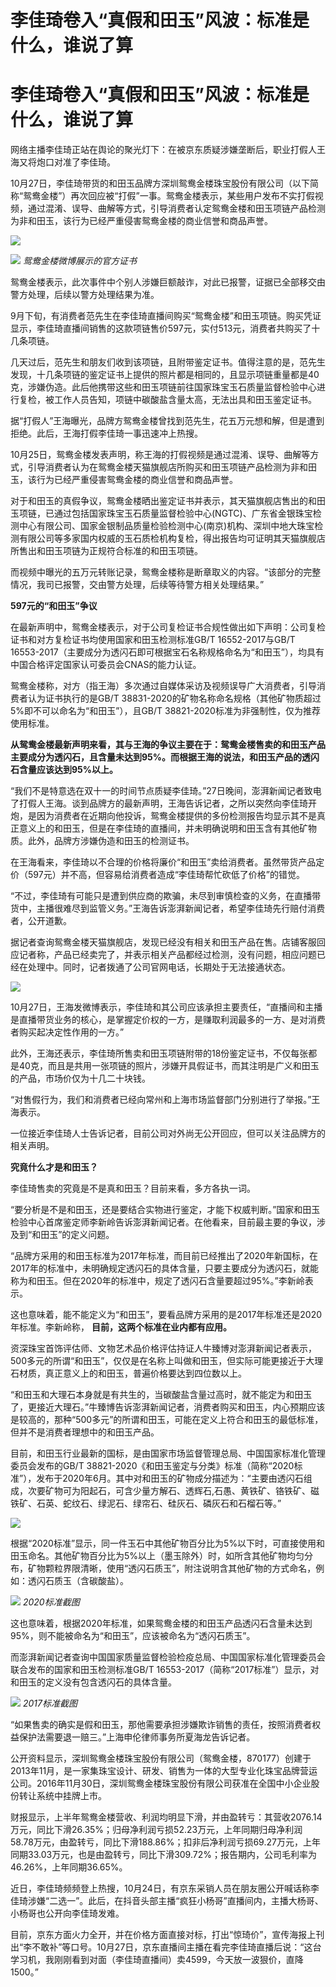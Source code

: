 # 李佳琦卷入“真假和田玉”风波：标准是什么，谁说了算

# 李佳琦卷入“真假和田玉”风波：标准是什么，谁说了算

网络主播李佳琦正站在舆论的聚光灯下：在被京东质疑涉嫌垄断后，职业打假人王海又将炮口对准了李佳琦。

10月27日，李佳琦带货的和田玉品牌方深圳鸳鸯金楼珠宝股份有限公司（以下简称“鸳鸯金楼”）再次回应被“打假”一事。鸳鸯金楼表示，某些用户发布不实打假视频，通过混淆、误导、曲解等方式，引导消费者认定鸳鸯金楼和田玉项链产品检测为非和田玉，该行为已经严重侵害鸳鸯金楼的商业信誉和商品声誉。

![](https://inews.gtimg.com/om_bt/OX4Qj7FhJRDmaC6QKCX66ITC1Z8IIXJxD7IQK2hKAL0bYAA/1000)

![](https://inews.gtimg.com/om_bt/OoHn_kr7qb3q2_KG1TZduQY4S-0wKKgbp0VbSKq0V3hXQAA/1000)
_鸳鸯金楼微博展示的官方证书_

鸳鸯金楼表示，此次事件中个别人涉嫌巨额敲诈，对此已报警，证据已全部移交由警方处理，后续以警方处理结果为准。

9月下旬，有消费者范先生在李佳琦直播间购买“鸳鸯金楼”和田玉项链。购买凭证显示，李佳琦直播间销售的这款项链售价597元，实付513元，消费者共购买了十几条项链。

几天过后，范先生和朋友们收到该项链，且附带鉴定证书。值得注意的是，范先生发现，十几条项链的鉴定证书上提供的照片都是相同的，且显示项链重量都是40克，涉嫌伪造。此后他携带这些和田玉项链前往国家珠宝玉石质量监督检验中心进行复检，被工作人员告知，项链中碳酸盐含量太高，无法出具和田玉鉴定证书。

据“打假人”王海曝光，品牌方鸳鸯金楼曾找到范先生，花五万元想和解，但是遭到拒绝。此后，王海打假李佳琦一事迅速冲上热搜。

10月25日，鸳鸯金楼发表声明，称王海的打假视频是通过混淆、误导、曲解等方式，引导消费者认为在鸳鸯金楼天猫旗舰店所购买和田玉项链产品检测为非和田玉，该行为已经严重侵害鸳鸯金楼的商业信誉和商品声誉。

对于和田玉的真假争议，鸳鸯金楼晒出鉴定证书并表示，其天猫旗舰店售出的和田玉项链，已通过包括国家珠宝玉石质量监督检验中心(NGTC)、广东省金银珠宝检测中心有限公司、国家金银制品质量检验检测中心(南京)机构、深圳中地大珠宝检测有限公司等多家国内权威的玉石质检机构复检，得出报告均可证明其天猫旗舰店所售出和田玉项链为正规符合标准的和田玉项链。

而视频中曝光的五万元转账记录，鸳鸯金楼称是断章取义的内容。“该部分的完整情况，我司已报警，交由警方处理，后续等待警方相关处理结果。”

**597元的“和田玉”争议**

在最新声明中，鸳鸯金楼表示，对于公司复检证书合规性做出如下声明：公司复检证书和对方复检证书均使用国家和田玉检测标准GB/T 16552-2017与GB/T
16553-2017（主要成分为透闪石即可根据宝石名称规格命名为“和田玉”），均具有中国合格评定国家认可委员会CNAS的能力认证。

鸳鸯金楼称，对方（指王海）多次通过自媒体采访及视频误导广大消费者，引导消费者认为证书执行的是GB/T
38831-2020的矿物名称命名规格（其他矿物质超过5%即不可以命名为“和田玉”），且GB/T 38821-2020标准为非强制性，仅为推荐使用标准。

**从鸳鸯金楼最新声明来看，其与王海的争议主要在于：鸳鸯金楼售卖的和田玉产品主要成分为透闪石，且含量未达到95%。而根据王海的说法，和田玉产品的透闪石含量应该达到95%以上。**

“我们不是特意选在双十一的时间节点质疑李佳琦。”27日晚间，澎湃新闻记者致电了打假人王海。谈到品牌方的最新声明，王海告诉记者，之所以突然向李佳琦开炮，是因为消费者在近期向他投诉，鸳鸯金楼提供的多份检测报告均显示其不是真正意义上的和田玉，但是在李佳琦的直播间，并未明确说明和田玉含有其他矿物质。此外，品牌方涉嫌伪造和田玉的检测证书。

在王海看来，李佳琦以不合理的价格将廉价“和田玉”卖给消费者。虽然带货产品定价（597元）并不高，但容易给消费者造成“李佳琦帮忙砍低了价格”的错觉。

“不过，李佳琦有可能只是遭到供应商的欺骗，未尽到审慎检查的义务，在直播带货中，主播很难尽到监管义务。”王海告诉澎湃新闻记者，希望李佳琦先行赔付消费者，公开道歉。

据记者查询鸳鸯金楼天猫旗舰店，发现已经没有相关和田玉产品在售。店铺客服回应记者称，产品已经卖完了，并表示相关产品都经过检测，没有问题，相应问题已经在处理中。同时，记者拨通了公司官网电话，长期处于无法接通状态。

![](https://inews.gtimg.com/om_bt/Oq2t0gonrHNOiyx1LP7_ErCoxIAXn42I_JrRXgWz4gYXAAA/1000)

10月27日，王海发微博表示，李佳琦和其公司应该承担主要责任，“直播间和主播是直播带货业务的核心，是掌握定价权的一方，是赚取利润最多的一方、是对消费者购买起决定性作用的一方。”

此外，王海还表示，李佳琦所售卖和田玉项链附带的18份鉴定证书，不仅每张都是40克，而且是共用一张项链的照片，涉嫌开具假证书，而其注明是广义和田玉的产品，市场价仅为十几二十块钱。

“对售假行为，我们和消费者已经向常州和上海市场监督部门分别进行了举报。”王海表示。

一位接近李佳琦人士告诉记者，目前公司对外尚无公开回应，但可以关注品牌方的相关声明。

**究竟什么才是和田玉？**

李佳琦售卖的究竟是不是真和田玉？目前来看，多方各执一词。

“要分析是不是和田玉，还是要结合实物进行鉴定，才能下权威判断。”国家和田玉检验中心首席鉴定师李新岭告诉澎湃新闻记者。在他看来，目前最主要的争议，涉及到“和田玉”的定义问题。

“品牌方采用的和田玉标准为2017年标准，而目前已经推出了2020年新国标，在2017年的标准中，未明确规定透闪石的具体含量，只要主要成分为透闪石，就能称为和田玉。但在2020年的标准中，规定了透闪石含量要超过95%。”李新岭表示。

这也意味着，能不能定义为“和田玉”，要看品牌方采用的是2017年标准还是2020年标准。李新岭称， **目前，这两个标准在业内都有应用。**

资深珠宝首饰评估师、文物艺术品价格评估持证人牛臻博对澎湃新闻记者表示，500多元的所谓“和田玉”，仅仅是在名称上叫做和田玉，但实际可能更接近于大理石材质，真正意义上的和田玉，普遍价格要达到四位数以上。

“和田玉和大理石本身就是有共生的，当碳酸盐含量过高时，就不能定为和田玉了，更接近大理石。”牛臻博告诉澎湃新闻记者，消费者购买和田玉，内心预期应该是较高的，那种“500多元”的所谓和田玉，可能在定义上符合和田玉的最低标准，但并不是消费者理想中的和田玉产品。

目前，和田玉行业最新的国标，是由国家市场监督管理总局、中国国家标准化管理委员会发布的GB/T
38821-2020《和田玉鉴定与分类》标准（简称“2020标准”），发布于2020年6月。其中对和田玉的矿物成分描述为：“主要由透闪石组成，次要矿物可为阳起石，可含少量方解石、透辉石,石愚、黄铁矿、铬铁矿、磁铁矿、石英、蛇纹石、绿泥石、绿帘石、硅灰石、磷灰石和石榴石等。”

![](https://inews.gtimg.com/om_bt/OPfLMtMwPKwZAW8Yqx7k_ADhW9x4yTj4xO5gowvNnTx40AA/1000)

根据“2020标准”显示，同一件玉石中其他矿物百分比为5%以下时，可直接使用和田玉命名。其他矿物百分比为5%以上（墨玉除外）时，如所含其他矿物均匀分布，矿物颗粒界限清晰，使用“透闪石质玉”，附注说明含其他矿物的方式命名，例如：透闪石质玉（含碳酸盐）。

![](https://inews.gtimg.com/om_bt/ONCs5KAF3aVDvDcLzRoaeXlcJN3W6I__uydF_VeYsnhkAAA/1000)
_2020标准截图_

这也意味着，根据2020年标准，如果鸳鸯金楼的和田玉产品透闪石含量未达到95%，则不能被命名为“和田玉”，应该被命名为“透闪石质玉”。

而澎湃新闻记者查询中国国家质量监督检验检疫总局、中国国家标准化管理委员会联合发布的国家和田玉检测标准GB/T
16553-2017（简称“2017标准”）显示，对和田玉的定义没有包含透闪石的具体含量。

![](https://inews.gtimg.com/om_bt/OcWLjAY0ckKRMWxD_uf6kqQLfz0-GgmG_2S2FDnGOL_cMAA/1000)
_2017标准截图_

“如果售卖的确实是假和田玉，那他需要承担涉嫌欺诈销售的责任，按照消费者权益保护法需要退一赔三。”上海申伦律师事务所夏海龙告诉记者。

公开资料显示，深圳鸳鸯金楼珠宝股份有限公司（鸳鸯金楼，870177）创建于2013年11月，是一家集珠宝设计、研发、销售为一体的大型专业化珠宝品牌营运公司。2016年11月30日，深圳鸳鸯金楼珠宝股份有限公司获准在全国中小企业股份转让系统中挂牌上市。

财报显示，上半年鸳鸯金楼营收、利润均明显下滑，并由盈转亏：其营收2076.14万元，同比下滑26.35%；归母净利润亏损52.23万元，上年同期归母净利润58.78万元，由盈转亏，同比下滑188.86%；扣非后净利润亏损69.27万元，上年同期33.03万元，也是由盈转亏，同比下滑309.72%；报告期内，公司毛利率为46.26%，上年同期36.65%。

近日，李佳琦频频登上热搜，10月24日，有京东采销人员在朋友圈公开喊话称李佳琦涉嫌“二选一”。此后，在抖音头部主播“疯狂小杨哥”直播间内，主播大杨哥、小杨哥也公开向李佳琦发难。

目前，京东方面火力全开，并在价格方面直接对标，打出“惊琦价”，宣传海报上刊出“李不敢补”等口号。10月27日，京东直播间主播在看完李佳琦直播后说：“这台学习机，我刚刚看到对面（李佳琦直播间）卖4599，今天放一波狠价，直降1500。”

